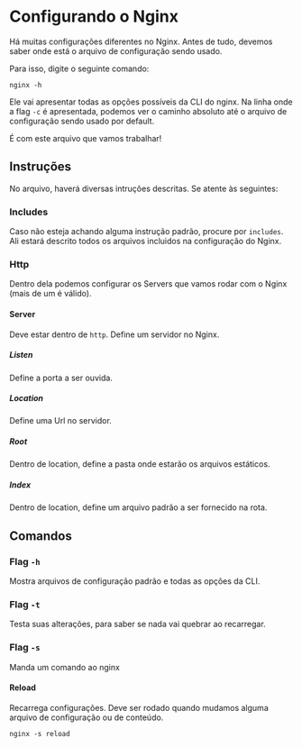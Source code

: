 # Configurando o Nginx

Há muitas configurações diferentes no Nginx. Antes de tudo, devemos saber onde está o arquivo 
de configuração sendo usado.

Para isso, digite o seguinte comando: 

	nginx -h

Ele vai apresentar todas as opções possíveis da CLI do nginx. Na linha onde a flag `-c` é apresentada,
podemos ver o caminho absoluto até o arquivo de configuração sendo usado por default.

É com este arquivo que vamos trabalhar!

## Instruções

No arquivo, haverá diversas intruções descritas. Se atente às seguintes: 

### Includes

Caso não esteja achando alguma instrução padrão, procure por `includes`. 
Ali estará descrito todos os arquivos incluidos na configuração do Nginx.

### Http

Dentro dela podemos configurar os Servers que vamos rodar com o Nginx 
(mais de um é válido).

#### Server

Deve estar dentro de `http`. Define um servidor no Nginx.

##### Listen

Define a porta a ser ouvida.

##### Location

Define uma Url no servidor.

##### Root

Dentro de location, define a pasta onde estarão os arquivos estáticos.

##### Index

Dentro de location, define um arquivo padrão a ser fornecido na rota.

## Comandos

### Flag `-h`

Mostra arquivos de configuração padrão e todas as opções da CLI.

### Flag `-t`

Testa suas alterações, para saber se nada vai quebrar ao recarregar.

### Flag `-s`

Manda um comando ao nginx

#### Reload

Recarrega configurações. Deve ser rodado quando mudamos alguma arquivo de configuração ou de conteúdo.

	nginx -s reload
